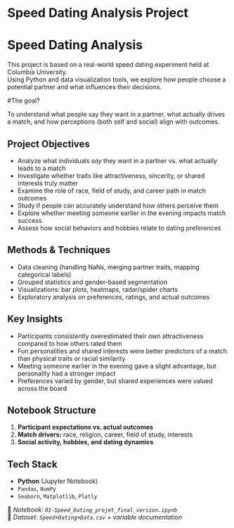 # Speed Dating Analysis Project

#  Speed Dating Analysis

This project is based on a real-world speed dating experiment held at Columbia University.  
Using Python and data visualization tools, we explore how people choose a potential partner and what influences their decisions.

#The goal?

To understand what people say they want in a partner, what actually drives a match, and how perceptions (both self and social) align with outcomes.

##  Project Objectives

- Analyze what individuals *say* they want in a partner vs. what actually leads to a match  
- Investigate whether traits like attractiveness, sincerity, or shared interests truly matter  
- Examine the role of race, field of study, and career path in match outcomes  
- Study if people can accurately understand how others perceive them  
- Explore whether meeting someone earlier in the evening impacts match success  
- Assess how social behaviors and hobbies relate to dating preferences  

##  Methods & Techniques

- Data cleaning (handling NaNs, merging partner traits, mapping categorical labels)
- Grouped statistics and gender-based segmentation
- Visualizations: bar plots, heatmaps, radar/spider charts
- Exploratory analysis on preferences, ratings, and actual outcomes

## Key Insights

- Participants consistently overestimated their own attractiveness compared to how others rated them  
- Fun personalities and shared interests were better predictors of a match than physical traits or racial similarity  
- Meeting someone earlier in the evening gave a slight advantage, but personality had a stronger impact  
- Preferences varied by gender, but shared experiences were valued across the board  

## Notebook Structure

1. **Participant expectations vs. actual outcomes**
2. **Match drivers:** race, religion, career, field of study, interests
3. **Social activity, hobbies, and dating dynamics**


##  Tech Stack

- **Python** (Jupyter Notebook)
- `Pandas`, `NumPy`
- `Seaborn`, `Matplotlib`, `Plotly`



📁 _Notebook: `01-Speed_Dating_projet_final_version.ipynb`_  
📂 _Dataset: `Speed+Dating+Data.csv` + variable documentation_



